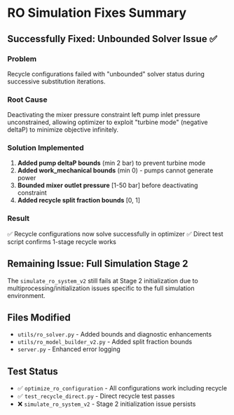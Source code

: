 # RO Simulation Fixes Summary

## Successfully Fixed: Unbounded Solver Issue ✅

### Problem
Recycle configurations failed with "unbounded" solver status during successive substitution iterations.

### Root Cause
Deactivating the mixer pressure constraint left pump inlet pressure unconstrained, allowing optimizer to exploit "turbine mode" (negative deltaP) to minimize objective infinitely.

### Solution Implemented
1. **Added pump deltaP bounds** (min 2 bar) to prevent turbine mode
2. **Added work_mechanical bounds** (min 0) - pumps cannot generate power
3. **Bounded mixer outlet pressure** [1-50 bar] before deactivating constraint
4. **Added recycle split fraction bounds** [0, 1]

### Result
✅ Recycle configurations now solve successfully in optimizer
✅ Direct test script confirms 1-stage recycle works

## Remaining Issue: Full Simulation Stage 2

The `simulate_ro_system_v2` still fails at Stage 2 initialization due to multiprocessing/initialization issues specific to the full simulation environment.

## Files Modified
- `utils/ro_solver.py` - Added bounds and diagnostic enhancements
- `utils/ro_model_builder_v2.py` - Added split fraction bounds
- `server.py` - Enhanced error logging

## Test Status
- ✅ `optimize_ro_configuration` - All configurations work including recycle
- ✅ `test_recycle_direct.py` - Direct recycle test passes
- ❌ `simulate_ro_system_v2` - Stage 2 initialization issue persists
